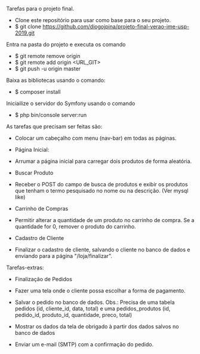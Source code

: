 Tarefas para o projeto final.

* Clone este repositório para usar como base para o seu projeto.
* $ git clone https://github.com/diogojpina/projeto-final-verao-ime-usp-2019.git

Entra na pasta do projeto e executa os comando
* $ git remote remove origin
* $ git remote add origin <URL_GIT>
* $ git push -u origin master

Baixa as bibliotecas usando o comando:
* $ composer install

Iniciailize o servidor do Symfony usando o comando
* $ php bin/console server:run

As tarefas que precisam ser feitas são:

* Colocar um cabeçalho com menu (nav-bar) em todas as páginas.

* Página Inicial:
- Arrumar a página inicial para carregar dois produtos de forma aleatória.

* Buscar Produto
- Receber o POST do campo de busca de produtos e exibir os produtos que tenham o termo pesquisado no nome ou na descrição. (Ver mysql like)

* Carrinho de Compras
- Permitir alterar a quantidade de um produto no carrinho de compra. Se a quantidade for 0, remover o produto do carrinho.

* Cadastro de Cliente
- Finalizar o cadastro de cliente, salvando o cliente no banco de dados e enviando para a página "/loja/finalizar".

Tarefas-extras:

* Finalização de Pedidos
- Fazer uma tela onde o cliente possa escolhar a forma de pagamento.

* Salvar o pedido no banco de dados. Obs.: Precisa de uma tabela pedidos (id, cliente_id, data, total) e uma pedidos_produtos (id, pedido_id, produto_id, quantidade, preco, total)

* Mostrar os dados da tela de obrigado à partir dos dados salvos no banco de dados

* Enviar um e-mail (SMTP) com a confirmação do pedido.


